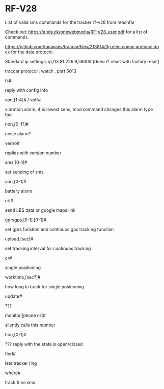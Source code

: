 # RF-V28
List of valid sms commands for the tracker rf-v28 from reachfar

Check out: https://ands.dk/onewebmedia/RF-V28_user.pdf for a list of commands.

https://github.com/tananaev/traccar/files/213814/3g.elec.comm.protocol.docx for the data protocol.

Standard ip settings: ip,113.81.229.9,5900# (doesn't reset with factory reset)

traccar protocoll: watch , port 5013

ts#

  reply with config info
	
von,[1-4]# / voff#

  vibration alarm, 4 is lowest sens, mod command changes this alarm type too
	
non,[0-1?]#

  noise alarm?
	
verno#

  replies with version number
	
sms,[0-1]#

  set sending of sms
	
aon,[0-1]#

  battery alarm
	
url#

  send LBS data or google maps link
	
gprsgps,[0-1],[0-1]#

  set gprs funktion and continuos gps tracking function
	
upload,[sec]#

  set tracking interval for continuos tracking
	
cr#

  single positioning
	
worktime,[sec?]#

  how long to track for single positioning
	
update#

  ???
	
monitor,[phone nr]#

  silently calls this number
	
hon,[0-1]#

  ??? reply with the state is open/closed
	
find#

  lets tracker ring
	
where#

  track & no sms
